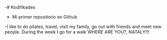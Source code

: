 -# Kodifikades

- Mi primer repositorio en Github

-I like to do pilates, travel, visit my family, go out with friends and meet new people.
During the  week I go for a walk 
WHERE ARE YOU?, NATALY!!!
